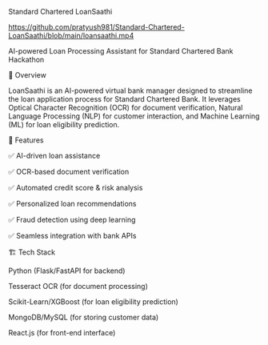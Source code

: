 Standard Chartered LoanSaathi 

https://github.com/pratyush981/Standard-Chartered-LoanSaathi/blob/main/loansaathi.mp4

AI-powered Loan Processing Assistant for Standard Chartered Bank Hackathon

📌 Overview

LoanSaathi is an AI-powered virtual bank manager designed to streamline the loan application process for Standard Chartered Bank. It leverages Optical Character Recognition (OCR) for document verification, Natural Language Processing (NLP) for customer interaction, and Machine Learning (ML) for loan eligibility prediction.

🎯 Features

✅ AI-driven loan assistance

✅ OCR-based document verification

✅ Automated credit score & risk analysis

✅ Personalized loan recommendations

✅ Fraud detection using deep learning

✅ Seamless integration with bank APIs


🏗️ Tech Stack

Python (Flask/FastAPI for backend)

Tesseract OCR (for document processing)

Scikit-Learn/XGBoost (for loan eligibility prediction)

MongoDB/MySQL (for storing customer data)

React.js (for front-end interface)

